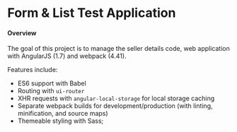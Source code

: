 # Form & List Test Application
#### Overview
The goal of this project is to manage the seller details code, web application with AngularJS (1.7) and webpack (4.41).

Features include:
- ES6 support with Babel
- Routing with `ui-router`
- XHR requests with `angular-local-storage` for local storage caching
- Separate webpack builds for development/production (with linting, minification, and source maps)
- Themeable styling with Sass;